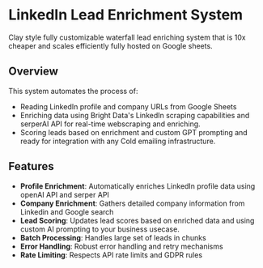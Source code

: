 # LinkedIn Lead Enrichment System

Clay style fully customizable waterfall lead enriching system that is 10x cheaper and scales efficiently fully hosted on Google sheets.

## Overview

This system automates the process of:
- Reading LinkedIn profile and company URLs from Google Sheets
- Enriching data using Bright Data's LinkedIn scraping capabilities and serperAI API for real-time webscraping and enriching.
- Scoring leads based on enrichment and custom GPT prompting and ready for integration with any Cold emailing infrastructure.

## Features

- **Profile Enrichment**: Automatically enriches LinkedIn profile data using openAI API and serper API
- **Company Enrichment**: Gathers detailed company information from Linkedin and Google search
- **Lead Scoring**: Updates lead scores based on enriched data and using custom AI prompting to your business usecase.
- **Batch Processing**: Handles large set of leads in chunks
- **Error Handling**: Robust error handling and retry mechanisms
- **Rate Limiting**: Respects API rate limits and GDPR rules
